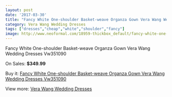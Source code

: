 ```yaml
---
layout: post
date: '2017-03-30'
title: "Fancy White One-shoulder Basket-weave Organza Gown Vera Wang Wedding Dresses Vw351090"
category: Vera Wang Wedding Dresses
tags: ["dresses","cheap","white","shoulder","fancy"]
image: http://www.neoformal.com/18959-thickbox_default/fancy-white-one-shoulder-basket-weave-organza-gown-vera-wang-wedding-dresses-vw351090.jpg
---
```

Fancy White One-shoulder Basket-weave Organza Gown Vera Wang Wedding Dresses Vw351090

On Sales: **$349.99**
<a href="https://www.neoformal.com/en/vera-wang-wedding-dresses/6055-fancy-white-one-shoulder-basket-weave-organza-gown-vera-wang-wedding-dresses-vw351090.html"><amp-img layout="responsive" width="600" height="600" src="//www.neoformal.com/18959-thickbox_default/fancy-white-one-shoulder-basket-weave-organza-gown-vera-wang-wedding-dresses-vw351090.jpg" alt="Fancy White One-shoulder Basket-weave Organza Gown Vera Wang Wedding Dresses Vw351090 0" /></a>
<a href="https://www.neoformal.com/en/vera-wang-wedding-dresses/6055-fancy-white-one-shoulder-basket-weave-organza-gown-vera-wang-wedding-dresses-vw351090.html"><amp-img layout="responsive" width="600" height="600" src="//www.neoformal.com/18960-thickbox_default/fancy-white-one-shoulder-basket-weave-organza-gown-vera-wang-wedding-dresses-vw351090.jpg" alt="Fancy White One-shoulder Basket-weave Organza Gown Vera Wang Wedding Dresses Vw351090 1" /></a>
<a href="https://www.neoformal.com/en/vera-wang-wedding-dresses/6055-fancy-white-one-shoulder-basket-weave-organza-gown-vera-wang-wedding-dresses-vw351090.html"><amp-img layout="responsive" width="600" height="600" src="//www.neoformal.com/18961-thickbox_default/fancy-white-one-shoulder-basket-weave-organza-gown-vera-wang-wedding-dresses-vw351090.jpg" alt="Fancy White One-shoulder Basket-weave Organza Gown Vera Wang Wedding Dresses Vw351090 2" /></a>

Buy it: [Fancy White One-shoulder Basket-weave Organza Gown Vera Wang Wedding Dresses Vw351090](https://www.neoformal.com/en/vera-wang-wedding-dresses/6055-fancy-white-one-shoulder-basket-weave-organza-gown-vera-wang-wedding-dresses-vw351090.html "Fancy White One-shoulder Basket-weave Organza Gown Vera Wang Wedding Dresses Vw351090")

View more: [Vera Wang Wedding Dresses](https://www.neoformal.com/en/78-vera-wang-wedding-dresses "Vera Wang Wedding Dresses")